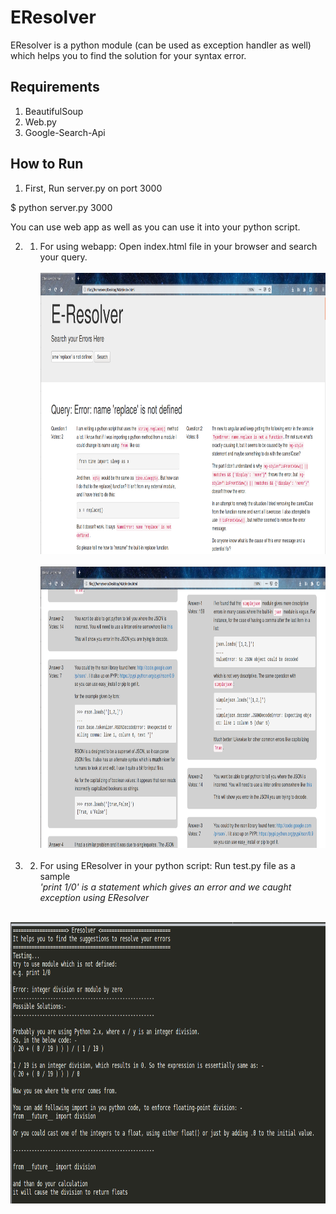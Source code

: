 # EResolver

EResolver is a python module (can be used as exception handler as well) which helps you to find the solution for your syntax error.

## Requirements
1. BeautifulSoup
2. Web.py
3. Google-Search-Api

## How to Run
1. First, Run server.py on port 3000

$ python server.py 3000 

You can use web app as well as you can use it into your python script.

2. 1) For using webapp:
Open index.html file in your browser and search your query.</br></br>
<img src="/screenshots/Screenshot%20from%202018-12-02%2000-30-17.png" width="800px" height="450px"></br></br>
<img src="/screenshots/Screenshot%20from%202018-12-02%2000-30-38.png" width="800px" height="450px"></br></br>
2. 2) For using EResolver in your python script:
Run test.py file as a sample </br> *'print 1/0' is a statement which gives an error and we caught exception using EResolver*</br></br>
<img src="/screenshots/Screenshot%20from%202018-12-02%2000-52-37.png" width="800px" height="450px">

